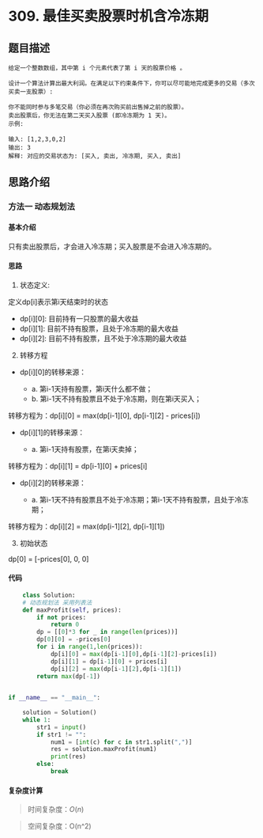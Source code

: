 # 309. 最佳买卖股票时机含冷冻期

## 题目描述

    给定一个整数数组，其中第 i 个元素代表了第 i 天的股票价格 。​

    设计一个算法计算出最大利润。在满足以下约束条件下，你可以尽可能地完成更多的交易（多次买卖一支股票）:

    你不能同时参与多笔交易（你必须在再次购买前出售掉之前的股票）。
    卖出股票后，你无法在第二天买入股票 (即冷冻期为 1 天)。
    示例:

    输入: [1,2,3,0,2]
    输出: 3 
    解释: 对应的交易状态为: [买入, 卖出, 冷冻期, 买入, 卖出]


## 思路介绍

### 方法一 动态规划法 

#### 基本介绍

只有卖出股票后，才会进入冷冻期；买入股票是不会进入冷冻期的。

#### 思路

1. 状态定义:

定义dp[i]表示第i天结束时的状态

- dp[i][0]: 目前持有一只股票的最大收益
- dp[i][1]: 目前不持有股票，且处于冷冻期的最大收益
- dp[i][2]: 目前不持有股票，且不处于冷冻期的最大收益

2. 转移方程

- dp[i][0]的转移来源：

  - a. 第i-1天持有股票，第i天什么都不做；
  - b. 第i-1天不持有股票且不处于冷冻期，则在第i天买入；

转移方程为：dp[i][0] = max(dp[i-1][0], dp[i-1][2] - prices[i])

- dp[i][1]的转移来源：

  - a. 第i-1天持有股票，在第i天卖掉；

转移方程为：dp[i][1] = dp[i-1][0] + prices[i]

- dp[i][2]的转移来源：

  - a. 第i-1天不持有股票且不处于冷冻期；第i-1天不持有股票，且处于冷冻期；

转移方程为：dp[i][2] = max(dp[i-1][2], dp[i-1][1])

3. 初始状态

dp[0] = [-prices[0], 0, 0]

#### 代码

```python
    class Solution:
    # 动态规划法 采用列表法
    def maxProfit(self, prices):
        if not prices:
            return 0
        dp = [[0]*3 for _ in range(len(prices))]
        dp[0][0] = -prices[0]
        for i in range(1,len(prices)):
            dp[i][0] = max(dp[i-1][0],dp[i-1][2]-prices[i])
            dp[i][1] = dp[i-1][0] + prices[i]
            dp[i][2] = max(dp[i-1][2],dp[i-1][1])
        return max(dp[-1])
        

if __name__ == "__main__":
    
    solution = Solution()
    while 1:
        str1 = input()
        if str1 != "":
            num1 = [int(c) for c in str1.split(",")]
            res = solution.maxProfit(num1)
            print(res)
        else:
            break
```

#### 复杂度计算

> 时间复杂度：$O(n)$

> 空间复杂度：O(n^2)
